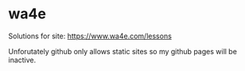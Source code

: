 # wa4e
Solutions for site: https://www.wa4e.com/lessons

Unforutately github only allows static sites so my github pages will be inactive.


